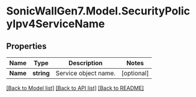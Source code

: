 # SonicWallGen7.Model.SecurityPolicyIpv4ServiceName

## Properties

Name | Type | Description | Notes
------------ | ------------- | ------------- | -------------
**Name** | **string** | Service object name. | [optional] 

[[Back to Model list]](../README.md#documentation-for-models) [[Back to API list]](../README.md#documentation-for-api-endpoints) [[Back to README]](../README.md)

